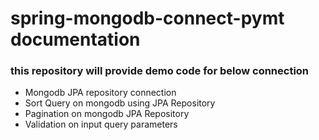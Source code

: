 # spring-mongodb-connect-pymt documentation
### this repository will provide demo code for below connection
* Mongodb JPA repository connection
* Sort Query on mongodb using JPA Repository
* Pagination on mongodb JPA Repository
* Validation on input query parameters
